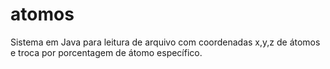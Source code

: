 # atomos
Sistema em Java para leitura de arquivo com coordenadas x,y,z de átomos e troca por porcentagem de átomo específico.
